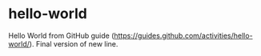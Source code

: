 # hello-world
Hello World from GitHub guide (https://guides.github.com/activities/hello-world/).
Final version of new line.
